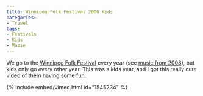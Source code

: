 ```yaml
---
title: Winnipeg Folk Festival 2008 Kids
categories:
- Travel
tags:
- Festivals
- Kids
- Mazie
---
```


We go to the [Winnipeg Folk Festival](http://www.winnipegfolkfestival.ca/) every year (see [music from 2008](/thingelstad/winnipeg-folk-festival-2008-albums)), but kids only go every other year. This was a kids year, and I got this really cute video of them having some fun.

{% include embed/vimeo.html id="1545234" %}
